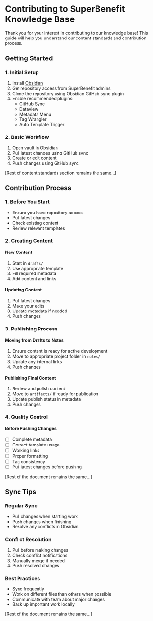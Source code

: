 # Contributing to SuperBenefit Knowledge Base

Thank you for your interest in contributing to our knowledge base! This guide will help you understand our content standards and contribution process.

## Getting Started

### 1. Initial Setup
1. Install [Obsidian](https://obsidian.md/)
2. Get repository access from SuperBenefit admins
3. Clone the repository using Obsidian GitHub sync plugin
4. Enable recommended plugins:
   - GitHub Sync
   - Dataview
   - Metadata Menu
   - Tag Wrangler
   - Auto Template Trigger

### 2. Basic Workflow
1. Open vault in Obsidian
2. Pull latest changes using GitHub sync
3. Create or edit content
4. Push changes using GitHub sync

[Rest of content standards section remains the same...]

## Contribution Process

### 1. Before You Start
- Ensure you have repository access
- Pull latest changes
- Check existing content
- Review relevant templates

### 2. Creating Content

#### New Content
1. Start in `drafts/`
2. Use appropriate template
3. Fill required metadata
4. Add content and links

#### Updating Content
1. Pull latest changes
2. Make your edits
3. Update metadata if needed
4. Push changes

### 3. Publishing Process

#### Moving from Drafts to Notes
1. Ensure content is ready for active development
2. Move to appropriate project folder in `notes/`
3. Update any internal links
4. Push changes

#### Publishing Final Content
1. Review and polish content
2. Move to `artifacts/` if ready for publication
3. Update publish status in metadata
4. Push changes

### 4. Quality Control

#### Before Pushing Changes
- [ ] Complete metadata
- [ ] Correct template usage
- [ ] Working links
- [ ] Proper formatting
- [ ] Tag consistency
- [ ] Pull latest changes before pushing

[Rest of the document remains the same...]

## Sync Tips

### Regular Sync
- Pull changes when starting work
- Push changes when finishing
- Resolve any conflicts in Obsidian

### Conflict Resolution
1. Pull before making changes
2. Check conflict notifications
3. Manually merge if needed
4. Push resolved changes

### Best Practices
- Sync frequently
- Work on different files than others when possible
- Communicate with team about major changes
- Back up important work locally

[Rest of the document remains the same...]